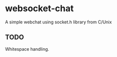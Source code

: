# websocket-chat

A simple webchat using socket.h library from C/Unix

## TODO

Whitespace handling.
